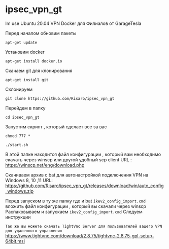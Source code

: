 # ipsec_vpn_gt
Im use Ubuntu 20.04
VPN Docker для Филиалов от GarageTesla


Перед началом обновим пакеты 

``apt-get update``

Установим docker

``apt-get install docker.io``

Скачаем git для клонирования

``apt-get install git``

Склонируем 

``git clone https://github.com/Risaro/ipsec_vpn_gt``

Перейдем в папку 

``cd ipsec_vpn_gt``

Запустим скрипт , который сделает все за вас 

``chmod 777 *``

``./start.sh``

В этой папке находится файл конфигурации , который вам необходимо скачать через winscp или другой удобный scp client
URL : https://winscp.net/eng/download.php

Скачиваем архив с bat для автонастройкой подключения VPN на Windows 8, 10 ,11 
URL: https://github.com/Risaro/ipsec_vpn_gt/releases/download/win/auto_config_windows.zip

Перед запуском в ту же папку где и bat ``ikev2_config_import.cmd`` вложить файл конфигурации , который вы скачали через winscp
Распаковываем и запускаем
``ikev2_config_import.cmd``
Следуем инструкции


``Так же вы можете скачать TightVnc Server для пользователей вашего VPN для удаленного управления``
https://www.tightvnc.com/download/2.8.75/tightvnc-2.8.75-gpl-setup-64bit.msi
